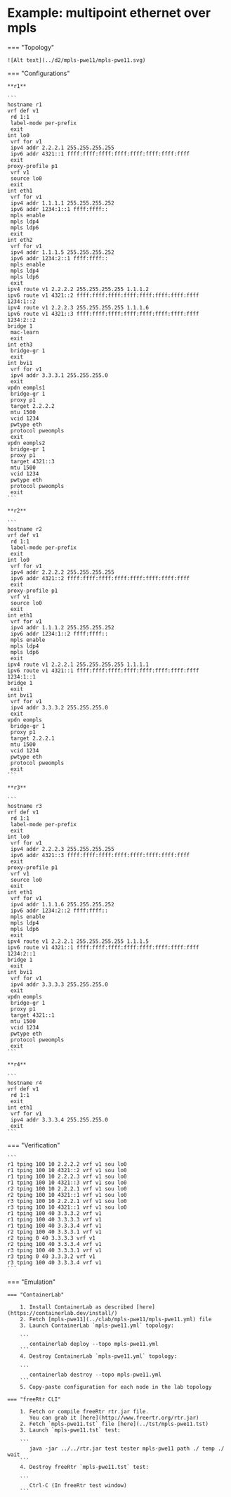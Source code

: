 # Example: multipoint ethernet over mpls

=== "Topology"

    ![Alt text](../d2/mpls-pwe11/mpls-pwe11.svg)

=== "Configurations"

    **r1**

    ```
    hostname r1
    vrf def v1
     rd 1:1
     label-mode per-prefix
     exit
    int lo0
     vrf for v1
     ipv4 addr 2.2.2.1 255.255.255.255
     ipv6 addr 4321::1 ffff:ffff:ffff:ffff:ffff:ffff:ffff:ffff
     exit
    proxy-profile p1
     vrf v1
     source lo0
     exit
    int eth1
     vrf for v1
     ipv4 addr 1.1.1.1 255.255.255.252
     ipv6 addr 1234:1::1 ffff:ffff::
     mpls enable
     mpls ldp4
     mpls ldp6
     exit
    int eth2
     vrf for v1
     ipv4 addr 1.1.1.5 255.255.255.252
     ipv6 addr 1234:2::1 ffff:ffff::
     mpls enable
     mpls ldp4
     mpls ldp6
     exit
    ipv4 route v1 2.2.2.2 255.255.255.255 1.1.1.2
    ipv6 route v1 4321::2 ffff:ffff:ffff:ffff:ffff:ffff:ffff:ffff 1234:1::2
    ipv4 route v1 2.2.2.3 255.255.255.255 1.1.1.6
    ipv6 route v1 4321::3 ffff:ffff:ffff:ffff:ffff:ffff:ffff:ffff 1234:2::2
    bridge 1
     mac-learn
     exit
    int eth3
     bridge-gr 1
     exit
    int bvi1
     vrf for v1
     ipv4 addr 3.3.3.1 255.255.255.0
     exit
    vpdn eompls1
     bridge-gr 1
     proxy p1
     target 2.2.2.2
     mtu 1500
     vcid 1234
     pwtype eth
     protocol pweompls
     exit
    vpdn eompls2
     bridge-gr 1
     proxy p1
     target 4321::3
     mtu 1500
     vcid 1234
     pwtype eth
     protocol pweompls
     exit
    ```

    **r2**

    ```
    hostname r2
    vrf def v1
     rd 1:1
     label-mode per-prefix
     exit
    int lo0
     vrf for v1
     ipv4 addr 2.2.2.2 255.255.255.255
     ipv6 addr 4321::2 ffff:ffff:ffff:ffff:ffff:ffff:ffff:ffff
     exit
    proxy-profile p1
     vrf v1
     source lo0
     exit
    int eth1
     vrf for v1
     ipv4 addr 1.1.1.2 255.255.255.252
     ipv6 addr 1234:1::2 ffff:ffff::
     mpls enable
     mpls ldp4
     mpls ldp6
     exit
    ipv4 route v1 2.2.2.1 255.255.255.255 1.1.1.1
    ipv6 route v1 4321::1 ffff:ffff:ffff:ffff:ffff:ffff:ffff:ffff 1234:1::1
    bridge 1
     exit
    int bvi1
     vrf for v1
     ipv4 addr 3.3.3.2 255.255.255.0
     exit
    vpdn eompls
     bridge-gr 1
     proxy p1
     target 2.2.2.1
     mtu 1500
     vcid 1234
     pwtype eth
     protocol pweompls
     exit
    ```

    **r3**

    ```
    hostname r3
    vrf def v1
     rd 1:1
     label-mode per-prefix
     exit
    int lo0
     vrf for v1
     ipv4 addr 2.2.2.3 255.255.255.255
     ipv6 addr 4321::3 ffff:ffff:ffff:ffff:ffff:ffff:ffff:ffff
     exit
    proxy-profile p1
     vrf v1
     source lo0
     exit
    int eth1
     vrf for v1
     ipv4 addr 1.1.1.6 255.255.255.252
     ipv6 addr 1234:2::2 ffff:ffff::
     mpls enable
     mpls ldp4
     mpls ldp6
     exit
    ipv4 route v1 2.2.2.1 255.255.255.255 1.1.1.5
    ipv6 route v1 4321::1 ffff:ffff:ffff:ffff:ffff:ffff:ffff:ffff 1234:2::1
    bridge 1
     exit
    int bvi1
     vrf for v1
     ipv4 addr 3.3.3.3 255.255.255.0
     exit
    vpdn eompls
     bridge-gr 1
     proxy p1
     target 4321::1
     mtu 1500
     vcid 1234
     pwtype eth
     protocol pweompls
     exit
    ```

    **r4**

    ```
    hostname r4
    vrf def v1
     rd 1:1
     exit
    int eth1
     vrf for v1
     ipv4 addr 3.3.3.4 255.255.255.0
     exit
    ```

=== "Verification"

    ```
    r1 tping 100 10 2.2.2.2 vrf v1 sou lo0
    r1 tping 100 10 4321::2 vrf v1 sou lo0
    r1 tping 100 10 2.2.2.3 vrf v1 sou lo0
    r1 tping 100 10 4321::3 vrf v1 sou lo0
    r2 tping 100 10 2.2.2.1 vrf v1 sou lo0
    r2 tping 100 10 4321::1 vrf v1 sou lo0
    r3 tping 100 10 2.2.2.1 vrf v1 sou lo0
    r3 tping 100 10 4321::1 vrf v1 sou lo0
    r1 tping 100 40 3.3.3.2 vrf v1
    r1 tping 100 40 3.3.3.3 vrf v1
    r1 tping 100 40 3.3.3.4 vrf v1
    r2 tping 100 40 3.3.3.1 vrf v1
    r2 tping 0 40 3.3.3.3 vrf v1
    r2 tping 100 40 3.3.3.4 vrf v1
    r3 tping 100 40 3.3.3.1 vrf v1
    r3 tping 0 40 3.3.3.2 vrf v1
    r3 tping 100 40 3.3.3.4 vrf v1
    ```

=== "Emulation"

    === "ContainerLab"

        1. Install ContainerLab as described [here](https://containerlab.dev/install/)  
        2. Fetch [mpls-pwe11](../clab/mpls-pwe11/mpls-pwe11.yml) file  
        3. Launch ContainerLab `mpls-pwe11.yml` topology:  

        ```
           containerlab deploy --topo mpls-pwe11.yml  
        ```
        4. Destroy ContainerLab `mpls-pwe11.yml` topology:  

        ```
           containerlab destroy --topo mpls-pwe11.yml  
        ```
        5. Copy-paste configuration for each node in the lab topology

    === "freeRtr CLI"

        1. Fetch or compile freeRtr rtr.jar file.  
           You can grab it [here](http://www.freertr.org/rtr.jar)  
        2. Fetch `mpls-pwe11.tst` file [here](../tst/mpls-pwe11.tst)  
        3. Launch `mpls-pwe11.tst` test:  

        ```
           java -jar ../../rtr.jar test tester mpls-pwe11 path ./ temp ./ wait
        ```
        4. Destroy freeRtr `mpls-pwe11.tst` test:  

        ```
           Ctrl-C (In freeRtr test window)
        ```

